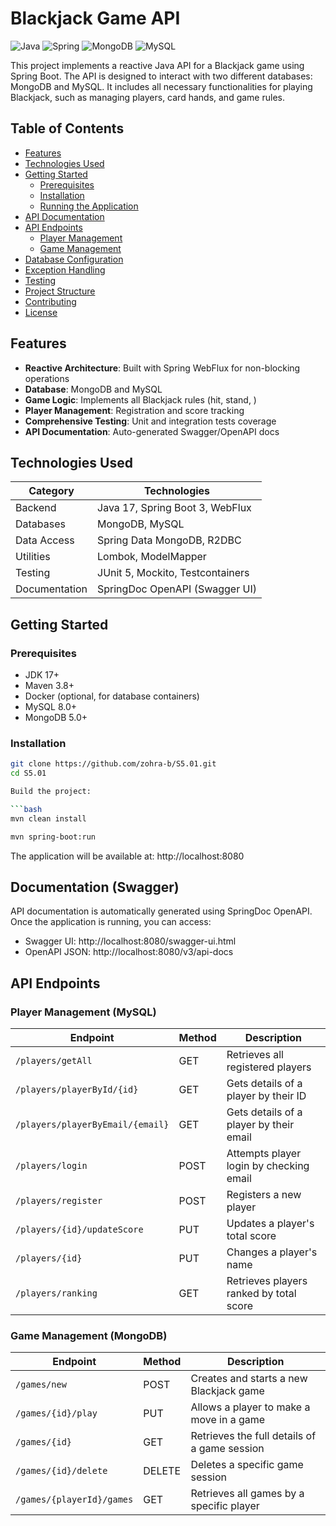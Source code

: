 # Blackjack Game API

![Java](https://img.shields.io/badge/java-%23ED8B00.svg?style=for-the-badge&logo=openjdk&logoColor=white)
![Spring](https://img.shields.io/badge/spring-%236DB33F.svg?style=for-the-badge&logo=spring&logoColor=white)
![MongoDB](https://img.shields.io/badge/MongoDB-%234ea94b.svg?style=for-the-badge&logo=mongodb&logoColor=white)
![MySQL](https://img.shields.io/badge/mysql-%2300f.svg?style=for-the-badge&logo=mysql&logoColor=white)

This project implements a reactive Java API for a Blackjack game using Spring Boot. The API is designed to interact with two different databases: MongoDB and MySQL. It includes all necessary functionalities for playing Blackjack, such as managing players, card hands, and game rules.

## Table of Contents
- [Features](#features)
- [Technologies Used](#technologies-used)
- [Getting Started](#getting-started)
  - [Prerequisites](#prerequisites)
  - [Installation](#installation)
  - [Running the Application](#running-the-application)
- [API Documentation](#api-documentation)
- [API Endpoints](#api-endpoints)
  - [Player Management](#player-management)
  - [Game Management](#game-management)
- [Database Configuration](#database-configuration)
- [Exception Handling](#exception-handling)
- [Testing](#testing)
- [Project Structure](#project-structure)
- [Contributing](#contributing)
- [License](#license)

## Features
- **Reactive Architecture**: Built with Spring WebFlux for non-blocking operations
- **Database**: MongoDB and MySQL
- **Game Logic**: Implements all Blackjack rules (hit, stand, )
- **Player Management**: Registration and score tracking
- **Comprehensive Testing**: Unit and integration tests coverage
- **API Documentation**: Auto-generated Swagger/OpenAPI docs

## Technologies Used
| Category        | Technologies                          |
|-----------------|--------------------------------------|
| Backend         | Java 17, Spring Boot 3, WebFlux      |
| Databases       | MongoDB, MySQL                       |
| Data Access     | Spring Data MongoDB, R2DBC           |
| Utilities       | Lombok, ModelMapper                  |
| Testing         | JUnit 5, Mockito, Testcontainers     |
| Documentation   | SpringDoc OpenAPI (Swagger UI)       |

## Getting Started

### Prerequisites
- JDK 17+
- Maven 3.8+
- Docker (optional, for database containers)
- MySQL 8.0+
- MongoDB 5.0+

### Installation

   ```bash
   git clone https://github.com/zohra-b/S5.01.git
   cd S5.01

   Build the project:

   ```bash
mvn clean install
```
   ```bash
mvn spring-boot:run
```

The application will be available at: http://localhost:8080

## Documentation (Swagger)

API documentation is automatically generated using SpringDoc OpenAPI. Once the application is running, you can access:

- Swagger UI: http://localhost:8080/swagger-ui.html
- OpenAPI JSON: http://localhost:8080/v3/api-docs


## API Endpoints
### Player Management (MySQL)

| Endpoint                     | Method | Description                                  |
|------------------------------|--------|----------------------------------------------|
| `/players/getAll`            | GET    | Retrieves all registered players             |
| `/players/playerById/{id}`   | GET    | Gets details of a player by their ID         |
| `/players/playerByEmail/{email}` | GET | Gets details of a player by their email      |
| `/players/login`             | POST   | Attempts player login by checking email      |
| `/players/register`          | POST   | Registers a new player                       |
| `/players/{id}/updateScore`  | PUT    | Updates a player's total score               |
| `/players/{id}`              | PUT    | Changes a player's name                      |
| `/players/ranking`           | GET    | Retrieves players ranked by total score      |

### Game Management (MongoDB)

| Endpoint                     | Method | Description                                  |
|------------------------------|--------|----------------------------------------------|
| `/games/new`                 | POST   | Creates and starts a new Blackjack game      |
| `/games/{id}/play`           | PUT    | Allows a player to make a move in a game     |
| `/games/{id}`                | GET    | Retrieves the full details of a game session |
| `/games/{id}/delete`         | DELETE | Deletes a specific game session              |
| `/games/{playerId}/games`    | GET    | Retrieves all games by a specific player     |
